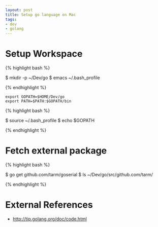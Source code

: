 ```yaml
---
layout: post
title: Setup go language on Mac
tags:
- dev
- golang
---
```


Setup Workspace
===============

{% highlight bash %}

$ mkdir -p ~/Dev/go
$ emacs ~/.bash_profile

{% endhighlight %}

```
export GOPATH=$HOME/Dev/go
export PATH=$PATH:$GOPATH/bin
```

{% highlight bash %}

$ source ~/.bash_profile
$ echo $GOPATH

{% endhighlight %}


Fetch external package
======================

{% highlight bash %}

$ go get github.com/tarm/goserial
$ ls ~/Dev/go/src/github.com/tarm/

{% endhighlight %}


External References
===================

- <http://tip.golang.org/doc/code.html>
